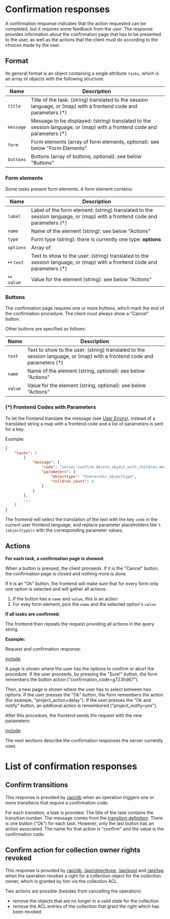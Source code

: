 # Confirmation responses

A confirmation response indicates that the action requested can be completed, but it requires some feedback from
the user. The response provides information about the confirmation page that has to be presented to the user, as
well as the actions that the client must do according to the choices made by the user.

## Format

Its general format is an object containing a single attribute `tasks`, which is an array of objects with the  following structure:

| Name    | Description   |
|---------|---------------|
| `title`   | Title of the task: (string) translated to the session language, or (map) with a frontend code and parameters (\*) |
| `message` | Message to be displayed: (string) translated to the session language, or (map) with a frontend code and parameters (\*) |
| `form`    | Form elements (array of form elements, optional): see below "Form Elements" |
| `buttons` | Buttons (array of buttons, optional): see below "Buttons" |

### Form elements

Some tasks present form elements. A form element contains:

| Name    | Description   |
|---------|---------------|
| `label`   | Label of the form element: (string) translated to the session language, or (map) with a frontend code and parameters (\*) |
| `name`    | Name of the element (string): see below "Actions" |
| `type`    | Form type (string): there is currently one type: **options** |
| `options` | Array of: |
| &#8614; `text`  | Text to show to the user: (string) translated to the session language, or (map) with a frontend code and parameters (\*) |
| &#8614; `value` | Value for the element (string): see below "Actions" |

### Buttons

The confirmation page requires one or more buttons, which mark the end of the confirmation
procedure. The client must always show a "Cancel" button.

Other buttons are specified as follows:

| Name    | Description   |
|---------|---------------|
| `text`  | Text to show to the user: (string) translated to the session language, or (map) with a frontend code and parameters (\*) |
| `name`  | Name of the element (string, optional): see below "Actions" |
| `value` | Value for the element (string, optional): see below "Actions" |

### (\*) Frontend Codes with Parameters

To let the frontend translate the message (see [User Errors](/technical/errors/errors.html)), instead of a translated string a map with a frontend code and a list of parameters is sent for a key.

Example:

```json
{
    "tasks": [
        {
            "message": {
                "code": "server.confirm.delete_object_with_children.message",
                "parameters": {
                    "objecttype": "hierarchic_objecttype",
                    "children_count": 4
                }
            }
        },
        ...
    ]
}
```

The frontend will select the translation of the text with the key `code` in the current user frontend language, and replace parameter placeholders like `%(objecttype)s` with the corresponding parameter values.

## Actions

**For each task, a confirmation page is showed:**

When a button is pressed, the client proceeds. If it is the "Cancel" button, the confirmation
page is closed and nothing more is done.

If it is an "Ok" button, the frontend will make sure that for every form only one option is selected
and will gather all actions:

1. If the button has a `name` and `value`, this is an action
2. For evey form element, pick the `name` and the selected option's `value`

**If all tasks are confirmed:**

The frontend then repeats the request providing all actions in the query string.

**Example:**

Request and confirmation response:


[include](./example1.json)


A page is shown where the user has the options to confirm or abort the procedure. If the user
proceeds, by pressing the "Sure!" button, the form remembers the button action
("confirmation_code=g723hd67").

Then, a new page is shown where the user has to select between two options. If the user presses
the "Ok" button, the form remembers the action (for example, "project_action=delay"). If the user
presses the "Ok and notify" button, an addtional action is remembered ("project_notify=yes").

After this procedure, the frontend sends the request with the new parameters:


[include](./example2.json)


The next sections describe the confirmation responses the server currently uses.

# List of confirmation responses

## <a name="transitions"></a> Confirm transitions

This response is provided by [/api/db](/technical/api/db/db.html) when an operation triggers one or more transitions
that require a confirmation code.

For each transition, a task is provided. The title of the task contains the transition number. The message
comes from the [transition definition](/technical/types/transition/transition.html). There is one button ("Ok") for each task.
However, only the last button has an action associated. The name for that action is "confirm" and the value
is the confirmation code.

## <a name="corr"></a> Confirm action for collection owner rights revoked

This response is provided by [/api/db](/technical/api/db/db.html), [/api/objecttype](/technical/api/objecttype/objecttype.html),
[/api/pool](/technical/api/pool/pool.html) and [/api/tag](/technical/api/tags/tags.html) when the operation revokes a right for a
collection object for the collection owner, which is granted by him via the collection ACL.

Two actions are possible (besides from cancelling the operation):

- remove the objects that are no longer in a valid state for the collection
- remove the ACL entries of the collection that grant the right which has been revoked
